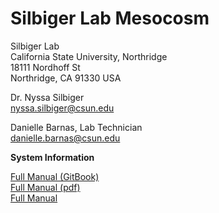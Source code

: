 # Silbiger Lab Mesocosm

Silbiger Lab  
California State University, Northridge  
18111 Nordhoff St  
Northridge, CA 91330 USA


Dr. Nyssa Silbiger  
nyssa.silbiger@csun.edu  


Danielle Barnas, Lab Technician  
danielle.barnas@csun.edu


**System Information**  

[Full Manual (GitBook)](https://silbigerlab.gitbook.io/mesocosm-user-manual/)  
[Full Manual (pdf)](docs/Mesocosm_Manual.pdf)  
[Full Manual](Chapters/README.md)  
